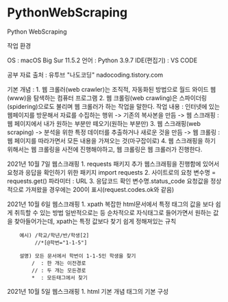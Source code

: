 # PythonWebScraping
Python WebScraping

작업 환경

OS : macOS Big Sur 11.5.2
언어 : Python 3.9.7
IDE(편집기) : VS CODE

공부 자료 출처 : 유투브 "나도코딩" nadocoding.tistory.com

기본 개념 : 
    1. 웹 크롤러(web crawler)는 조직적, 자동화된 방법으로 월드 와이드 웹(www)을 탐색하는 컴퓨터 프로그램
    2. 웹 크롤링(web crawling)은 스파이더링(spidering)으로도 불리며 웹 크롤러가 하는 작업을 말한다.
        작업 내용 : 인터넷에 있는 웹페이지를 방문해서 자료를 수집하는 행위
        -> 기존의 복사본을 만듬
        -> 웹 스크래핑 : 웹 페이지에서 내가 원하는 부분만 떼오기(원하는 부분만)
    3. 웹 스크래핑(web scraping)
        -> 분석을 위한 특정 데이터를 추출하거나 새로운 것을 만듬
        -> 웹 크롤링 : 웹 페이지를 따라가면서 모든 내용을 가져오는 것(마구잡이로)
    4. 웹 스크래핑을 하기 위해서는 웹 크롤링을 사전에 진행해야하고, 웹 크롤링은 웹 크롤러가 진행한다.

2021년 10월 7일 웹스크래핑
    1. requests 패키지 추가
        웹스크래핑을 진행함에 있어서 요청과 응답을 확인하기 위한 패키지
        import requests
    2. 사이트로의 요청
        변수명 = requests.get()
            파라미터 : URL
    3. 응답코드 확인
        변수명.status_code
        요청값을 정상적으로 가져왔을 경우에는 200이 표시(request.codes.ok와 같음)

2021년 10월 6일 웹스크래핑
    1.  xpath
        복잡한 html문서에서 특정 태그의 값을 보다 쉽게 취득할 수 있는 방법
        일반적으로는 <html><body><a>등 순차적으로 자식태그로 들어가면서 원하는 값을 찾아들어가는데, xpath는 특정 값보다 찾기 쉽게 정해져있는 규칙

        예시) /학교/학년/반/학생[2]
             //*[@학번="1-1-5"]

        설명) 모든 문서에서 학번이 1-1-5인 학생을 찾기
            /  : 한 개는 이전경로
            // : 두 개는 모든경로
            *  : 모든태그에서 찾기

2021년 10월 5일 웹스크래핑
    1. html 기본 개념
        태그의 기본 구성
        <html>
            <head>
                <meta>
                <title>
            <body>
                <input>
                <a>
        등 다양한 태그가 있으며 추가적인 태그의 공부는 w3school을 참고

2021년 10월 4일 웹스크래핑_기본 개념&설정(1_html.html)
    1. vscode의 확장 기능 추가
        검색어 : open in browser(publisher:"TechER")
    
    

